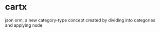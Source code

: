 # cartx
json orm, a new category-type concept created by dividing into categories and applying node
